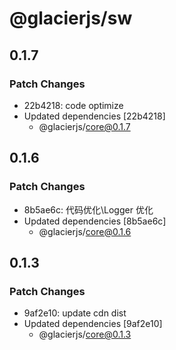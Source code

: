 # @glacierjs/sw

## 0.1.7

### Patch Changes

- 22b4218: code optimize
- Updated dependencies [22b4218]
  - @glacierjs/core@0.1.7

## 0.1.6

### Patch Changes

- 8b5ae6c: 代码优化\Logger 优化
- Updated dependencies [8b5ae6c]
  - @glacierjs/core@0.1.6

## 0.1.3

### Patch Changes

- 9af2e10: update cdn dist
- Updated dependencies [9af2e10]
  - @glacierjs/core@0.1.3
